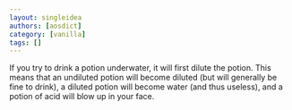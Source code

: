 ```yaml
---
layout: singleidea
authors: [aosdict]
category: [vanilla]
tags: []
---
```

If you try to drink a potion underwater, it will first dilute the potion. This means that an undiluted potion will become diluted (but will generally be fine to drink), a diluted potion will become water (and thus useless), and a potion of acid will blow up in your face.
